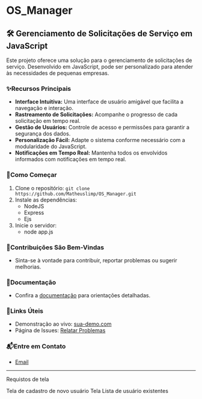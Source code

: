 # OS_Manager
## 🛠️ Gerenciamento de Solicitações de Serviço em JavaScript

Este projeto oferece uma solução para o gerenciamento de solicitações de serviço. Desenvolvido em JavaScript, pode ser personalizado para atender às necessidades de pequenas empresas.

### ✨Recursos Principais

- **Interface Intuitiva:** Uma interface de usuário amigável que facilita a navegação e interação.
- **Rastreamento de Solicitações:** Acompanhe o progresso de cada solicitação em tempo real.
- **Gestão de Usuários:** Controle de acesso e permissões para garantir a segurança dos dados.
- **Personalização Fácil:** Adapte o sistema conforme necessário com a modularidade do JavaScript.
- **Notificações em Tempo Real:** Mantenha todos os envolvidos informados com notificações em tempo real.

### 🚀Como Começar

1. Clone o repositório: `git clone https://github.com/Matheuslimp/OS_Manager.git`
2. Instale as dependências:
   - NodeJS
   - Express
   - Ejs
4. Inicie o servidor:
   - node app.js

### 🤝Contribuições São Bem-Vindas

- Sinta-se à vontade para contribuir, reportar problemas ou sugerir melhorias.

### 📖Documentação

- Confira a [documentação](docs/) para orientações detalhadas.

### 🔗Links Úteis

- Demonstração ao vivo: [sua-demo.com](https://www.sua-demo.com)
- Página de Issues: [Relatar Problemas](https://github.com/seu-usuario/seu-projeto/issues)

### 📬Entre em Contato

- [Email](mailto:matheuslimaa1400@gmail.com)
---------

Requistos de tela

Tela de cadastro de novo usuário
Tela Lista de usuário existentes